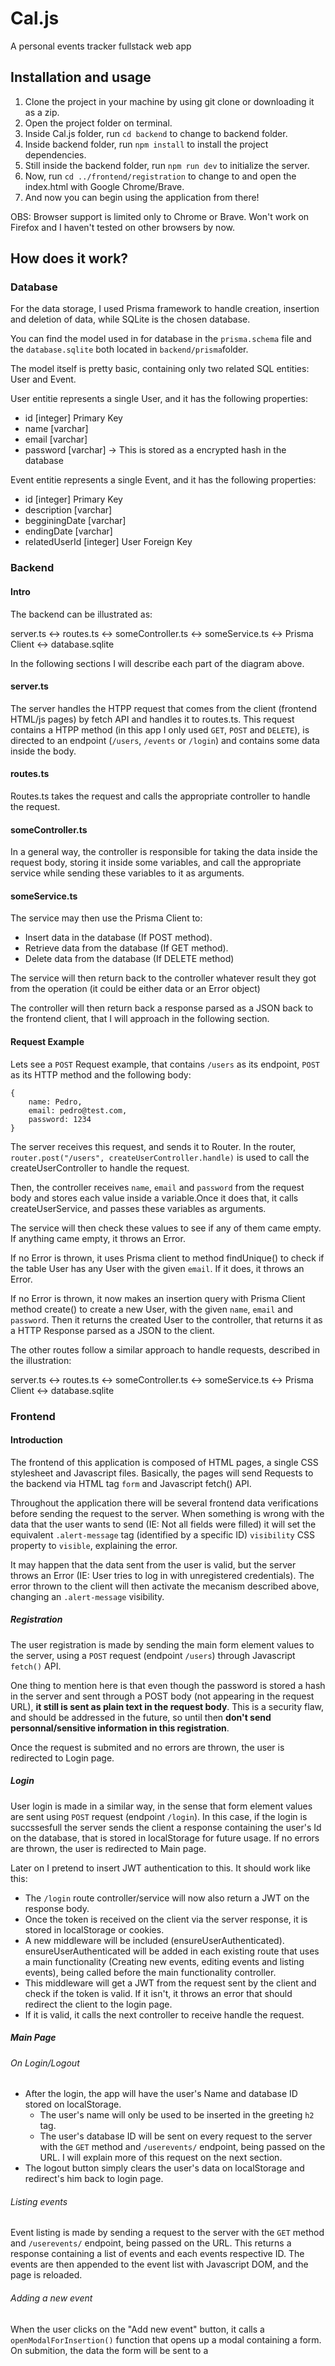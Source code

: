 # Cal.js
A personal events tracker fullstack web app

## Installation and usage
1. Clone the project in your machine by using git clone or downloading it as a zip.
2. Open the project folder on terminal.
3. Inside Cal.js folder, run `cd backend` to change to backend folder.
4. Inside backend folder, run `npm install` to install the project dependencies.
5. Still inside the backend folder, run `npm run dev` to initialize the server.
6. Now, run `cd ../frontend/registration` to change to and open the index.html with Google Chrome/Brave.  
7. And now you can begin using the application from there! 

OBS: Browser support is limited only to Chrome or Brave. Won't work on Firefox and I haven't tested on other browsers by now. 

## How does it work?

### Database

For the data storage, I used Prisma framework to handle creation, insertion and deletion of data, while SQLite is the chosen database.

You can find the model used in for database in the `prisma.schema` file and the `database.sqlite` both located in `backend/prisma`folder.

The model itself is pretty basic, containing only two related SQL entities: User and Event.

User entitie represents a single User, and it has the following properties:
* id [integer] Primary Key
* name [varchar]
* email [varchar]
* password [varchar] -> This is stored as a encrypted hash in the database

Event entitie represents a single Event, and it has the following properties:
* id [integer] Primary Key
* description [varchar]
* begginingDate [varchar]
* endingDate [varchar]
* relatedUserId [integer] User Foreign Key

### Backend

#### Intro

The backend can be illustrated as:

server.ts <-> routes.ts <-> someController.ts <-> someService.ts <-> Prisma Client <-> database.sqlite

In the following sections I will describe each part of the diagram above.

#### server.ts
The server handles the HTPP request that comes from the client (frontend HTML/js pages) by fetch API and handles it to routes.ts. This request contains a HTPP method (in this app I only used `GET`, `POST` and `DELETE`), is directed to an endpoint (`/users`, `/events` or `/login`) and contains some data inside the body.

#### routes.ts
Routes.ts takes the request and calls the appropriate controller to handle the request.

#### someController.ts
In a general way, the controller is responsible for taking the data inside the request body, storing it inside some variables, and call the appropriate service while sending these variables to it as arguments.

#### someService.ts
The service may then use the Prisma Client to:

* Insert data in the database (If POST method).
* Retrieve data from the database (If GET method).
* Delete data from the database (If DELETE method)

The service will then return back to the controller whatever result they got from the operation (it could be either data or an Error object)

The controller will then return back a response parsed as a JSON back to the frontend client, that I will approach in the following section.

#### Request Example

Lets see a `POST` Request example, that contains `/users` as its endpoint, `POST` as its HTTP method and the following body:

    {
        name: Pedro,
        email: pedro@test.com,
        password: 1234
    }

The server receives this request, and sends it to Router. In the router, `router.post("/users", createUserController.handle)` is used to call the createUserController to handle the request.

Then, the controller receives `name`, `email` and `password` from the request body and stores each value inside a variable.Once it does that, it calls createUserService, and passes these variables as arguments.

The service will then check these values to see if any of them came empty. If anything came empty, it throws an Error.

If no Error is thrown, it uses Prisma client to method findUnique() to check if the table User has any User with the given `email`. If it does, it throws an Error.

If no Error is thrown, it now makes an insertion query with Prisma Client method create() to create a new User, with the given `name`, `email` and `password`. Then it returns the created User to the controller, that returns it as a HTTP Response parsed as a JSON to the client.

The other routes follow a similar approach to handle requests, described in the illustration:

server.ts <-> routes.ts <-> someController.ts <-> someService.ts <-> Prisma Client <-> database.sqlite

### Frontend

#### Introduction

The frontend of this application is composed of HTML pages, a single CSS stylesheet and Javascript files. Basically, the pages will send Requests to the backend via HTML tag `form` and Javascript fetch() API.

Throughout the application there will be several frontend data verifications before sending the request to the server. When something is wrong with the data that the user wants to send (IE: Not all fields were filled) it will set the equivalent `.alert-message` tag (identified by a specific ID) `visibility` CSS property to `visible`, explaining the error.

It may happen that the data sent from the user is valid, but the server throws an Error (IE: User tries to log in with unregistered credentials). The error thrown to the client will then activate the mecanism described above, changing an `.alert-message` visibility.

##### Registration

The user registration is made by sending the main form element values to the server, using a `POST` request (endpoint `/users`) through Javascript `fetch()` API.

One thing to mention here is that even though the password is stored a hash in the server and sent through a POST body (not appearing in the request URL), **it still is sent as plain text in the request body**. This is a security flaw, and should be addressed in the future, so until then **don't send personnal/sensitive information in this registration**.

Once the request is submited and no errors are thrown, the user is redirected to Login page.

##### Login

User login is made in a similar way, in the sense that form element values are sent using `POST` request (endpoint `/login`). In this case, if the login is succssesfull the server sends the client a response containing the user's Id on the database, that is stored in localStorage for future usage. If no errors are thrown, the user is redirected to Main page.

Later on I pretend to insert JWT authentication to this. It should work like this:
- The `/login` route controller/service will now also return a JWT on the response body.
- Once the token is received on the client via the server response, it is stored in localStorage or cookies.
- A new middleware will be included (ensureUserAuthenticated). ensureUserAuthenticated will be added in each existing route that uses a main functionality (Creating new events, editing events and listing events), being called before the main functionality controller. 
- This middleware will get a JWT from the request sent by the client and check if the token is valid. If it isn't, it throws an error that should redirect the client to the login page. 
- If it is valid, it calls the next controller to receive handle the request.

##### Main Page

###### On Login/Logout

- After the login, the app will have the user's Name and database ID stored on localStorage.
    - The user's name will only be used to be inserted in the greeting `h2` tag.
    - The user's database ID will be sent on every request to the server with the `GET` method and `/userevents/` endpoint, being passed on the URL. I will explain more of this request on the next section.
- The logout button simply clears the user's data on localStorage and redirect's him back to login page.

###### Listing events

Event listing is made by sending a request to the server with the `GET` method and `/userevents/` endpoint, being passed on the URL. This returns a response containing a list of events and each events respective ID. The events are then appended to the event list with Javascript DOM, and the page is reloaded.


###### Adding a new event

When the user clicks on the "Add new event" button, it calls a `openModalForInsertion()` function that opens up a modal containing a form. On submition, the data the form will be sent to a 
